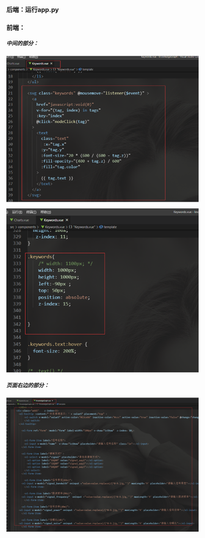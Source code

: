 ### 后端：运行app.py

### 前端：

##### 中间的部分：

![image-20211008193639099](image-20211008193639099.png)



![image-20211008193727389](image-20211008193727389.png)



##### 页面右边的部分：

![image-20211008193844398](image-20211008193844398.png)






